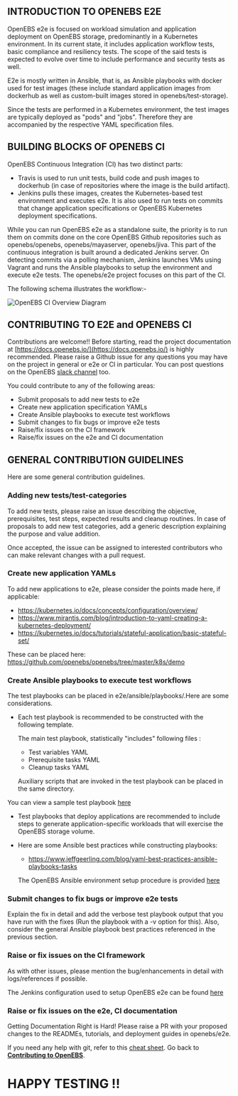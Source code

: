## INTRODUCTION TO OPENEBS E2E

OpenEBS e2e is focused on workload simulation and application deployment on OpenEBS storage, predominantly in a Kubernetes environment. In its current state, it includes application workflow tests, basic compliance and resiliency tests. The scope of the said tests is expected to evolve over time to include performance and security tests as well.
 
E2e is mostly written in Ansible, that is, as Ansible playbooks with docker used for test images (these include standard application images from dockerhub as well as custom-built images stored in openebs/test-storage). 

Since the tests are performed in a Kubernetes environment, the test images are typically deployed as "pods" and "jobs". Therefore they are accompanied by the respective YAML specification files.

## BUILDING BLOCKS OF OPENEBS CI

OpenEBS Continuous Integration (CI) has two distinct parts:

- Travis is used to run unit tests, build code and push images to dockerhub (in case of repositories where the image is the build artifact).
- Jenkins pulls these images, creates the Kubernetes-based test environment and executes e2e. It is also used to run tests on commits that change application specifications or OpenEBS Kubernetes deployment specifications.

While you can run OpenEBS e2e as a standalone suite, the priority is to run them on commits done on the core OpenEBS Github repositories such as openebs/openebs, openebs/mayaserver, openebs/jiva. This part of the continuous integration is built around a dedicated Jenkins server. On detecting commits via a polling mechanism, Jenkins launches VMs using Vagrant and runs the Ansible playbooks to setup the environment and execute e2e tests. The openebs/e2e project focuses on this part of the CI.

The following schema illustrates the workflow:-

![OpenEBS CI Overview Diagram](https://Github.com/ksatchit/openebs/blob/master/documentation/source/_static/OpenEBS_CI_Workflow.png)

## CONTRIBUTING TO E2E and OPENEBS CI 

Contributions are welcome!!  Before starting, read the project documentation at [https://docs.openebs.io/](https://docs.openebs.io/) is highly recommended. Please raise a Github issue for any questions you may have on the project in general or e2e or CI in particular.
You can post questions on the OpenEBS [slack channel](http://slack.openebs.io/) too.

You could contribute to any of the following areas: 

- Submit proposals to add new tests to e2e
- Create new application specification YAMLs 
- Create Ansible playbooks to execute test workflows
- Submit changes to fix bugs or improve e2e tests 
- Raise/fix issues on the CI framework 
- Raise/fix issues on the e2e and CI documentation

## GENERAL CONTRIBUTION GUIDELINES

Here are some general contribution guidelines. 

### Adding new tests/test-categories

To add new tests, please raise an issue describing the objective, prerequisites, test steps, expected results and cleanup routines.
In case of proposals to add new test categories, add a generic description explaining the purpose and value addition.

Once accepted, the issue can be assigned to interested contributors who can make relevant changes with a pull request. 

### Create new application YAMLs

To add new applications to e2e, please consider the points made here, if applicable: 

- https://kubernetes.io/docs/concepts/configuration/overview/
- https://www.mirantis.com/blog/introduction-to-yaml-creating-a-kubernetes-deployment/
- https://kubernetes.io/docs/tutorials/stateful-application/basic-stateful-set/

These can be placed here: https://github.com/openebs/openebs/tree/master/k8s/demo

### Create Ansible playbooks to execute test workflows

The test playbooks can be placed in e2e/ansible/playbooks/<test-category>.Here are some considerations. 

- Each test playbook is recommended to be constructed with the following template.

  The main test playbook, statistically "includes" following files :

  - Test variables YAML
  - Prerequisite tasks YAML
  - Cleanup tasks YAML
  
  Auxiliary scripts that are invoked in the test playbook can be placed in the same directory. 

 You can view a sample test playbook [here](https://github.com/openebs/openebs/tree/master/e2e/ansible/playbooks/hyperconverged/test-k8s-percona-mysql-pod)

- Test playbooks that deploy applications are recommended to include steps to generate application-specific workloads that
  will exercise the OpenEBS storage volume. 
  
- Here are some Ansible best practices while constructing playbooks: 
 
  - https://www.jeffgeerling.com/blog/yaml-best-practices-ansible-playbooks-tasks 
  
  The OpenEBS Ansible environment setup procedure is provided [here](https://github.com/openebs/openebs/blob/master/e2e/ansible/openebs-on-premise-deployment-guide.md)
  
### Submit changes to fix bugs or improve e2e tests 

Explain the fix in detail and add the verbose test playbook output that you have run with the fixes (Run the playbook with a -v option for this). Also, consider the general Ansible playbook best practices referenced in the previous section.

### Raise or fix issues on the CI framework 

As with other issues, please mention the bug/enhancements in detail with logs/references if possible.

The Jenkins configuration used to setup OpenEBS e2e can be found [here](https://github.com/openebs/openebs/blob/master/e2e/jenkins/README.md)

### Raise or fix issues on the e2e, CI documentation

Getting Documentation Right is Hard! Please raise a PR with your proposed changes to the READMEs, tutorials, and deployment guides in openebs/e2e.

If you need any help with git, refer to this [cheat sheet](./git-cheatsheet.md).
Go back to [**Contributing to OpenEBS**](../CONTRIBUTING.md).

# HAPPY TESTING !!
